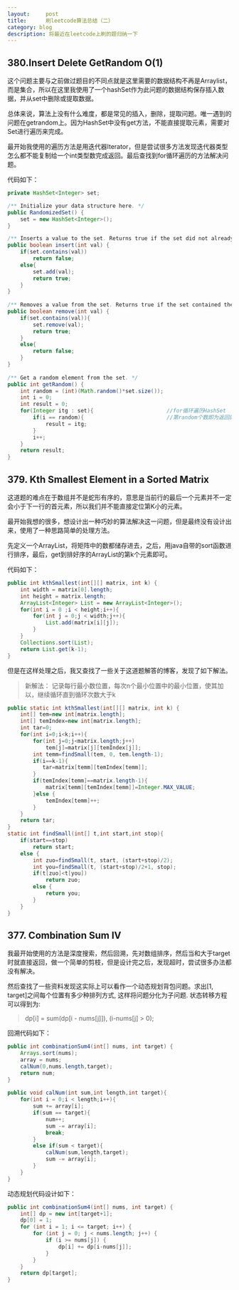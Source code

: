 ```yaml
---
layout:     post
title:      刷leetcode算法总结（二）
category: blog
description: 将最近在leetcode上刷的题归纳一下
---
```


## 380.Insert Delete GetRandom O(1)

这个问题主要与之前做过题目的不同点就是这里需要的数据结构不再是Arraylist，而是集合，所以在这里我使用了一个hashSet作为此问题的数据结构保存插入数据，并从set中删除或提取数据。

总体来说，算法上没有什么难度，都是常见的插入，删除，提取问题。唯一遇到的问题在getrandom上。因为HashSet中没有get方法，不能直接提取元素，需要对Set进行遍历来完成。

最开始我使用的遍历方法是用迭代器Iterator，但是尝试很多方法发现迭代器类型怎么都不能复制给一个int类型数完成返回。最后查找到for循环遍历的方法解决问题。

代码如下：

``` java
private HashSet<Integer> set;

/** Initialize your data structure here. */
public RandomizedSet() {
    set = new HashSet<Integer>();
}

/** Inserts a value to the set. Returns true if the set did not already contain the specified element. */
public boolean insert(int val) {
    if(set.contains(val))
        return false;
    else{
        set.add(val);
        return true;
    }
}
    
/** Removes a value from the set. Returns true if the set contained the specified element. */
public boolean remove(int val) {
    if(set.contains(val)){
        set.remove(val);
        return true;
    }
    else{
        return false;
    }
}
    
/** Get a random element from the set. */
public int getRandom() {
    int random = (int)(Math.random()*set.size());
    int i = 0;
    int result = 0;
    for(Integer itg : set){                       //for循环遍历HashSet
        if(i == random){                          //第random个数即为返回的随机数
        	result = itg;
        }
        i++;
    }
    return result;
}
```

## 379. Kth Smallest Element in a Sorted Matrix

这道题的难点在于数组并不是蛇形有序的，意思是当前行的最后一个元素并不一定会小于下一行的首元素，所以我们并不能直接定位第K小的元素。

最开始我想的很多，想设计出一种巧妙的算法解决这一问题，但是最终没有设计出来，使用了一种思路简单的处理方法。

先定义一个ArrayList，将矩阵中的数都储存进去，之后，用java自带的sort函数进行排序，最后，get到排好序的ArrayList的第k个元素即可。

代码如下：

``` java
public int kthSmallest(int[][] matrix, int k) {
    int width = matrix[0].length;
    int height = matrix.length;
    ArrayList<Integer> List = new ArrayList<Integer>(); 
    for(int i = 0 ;i < height;i++){
        for(int j = 0;j < width;j++){
            List.add(matrix[i][j]);
        }
    }
    Collections.sort(List);
    return List.get(k-1);
}
```

但是在这样处理之后，我又查找了一些关于这道题解答的博客，发现了如下解法。

>新解法：
记录每行最小数位置，每次n个最小位置中的最小位置，使其加以，继续循环直到循环次数大于k

``` java
public static int kthSmallest(int[][] matrix, int k) {  
    int[] tem=new int[matrix.length];  
    int[] temIndex=new int[matrix.length];  
    int tar=0;  
    for(int i=0;i<k;i++){  
        for(int j=0;j<matrix.length;j++)  
            tem[j]=matrix[j][temIndex[j]];  
        int temm=findSmall(tem, 0, tem.length-1);  
        if(i==k-1){  
           tar=matrix[temm][temIndex[temm]];  
        }  
        if(temIndex[temm]==matrix.length-1){  
            matrix[temm][temIndex[temm]]=Integer.MAX_VALUE;  
        }else {  
            temIndex[temm]++;  
        }   
    }  
    return tar;  
}  
static int findSmall(int[] t,int start,int stop){  
    if(start==stop)  
        return start;  
    else {  
        int zuo=findSmall(t, start, (start+stop)/2);  
        int you=findSmall(t, (start+stop)/2+1, stop);  
        if(t[zuo]<t[you])  
            return zuo;  
        else {  
            return you;  
        }  
    }  
}
```

## 377. Combination Sum IV

我最开始使用的方法是深度搜索，然后回溯，先对数组排序，然后当和大于target时就直接返回，做一个简单的剪枝，但是设计完之后，发现超时，尝试很多办法都没有解决。

然后查找了一些资料发现这实际上可以看作一个动态规划背包问题。求出[1, target]之间每个位置有多少种排列方式, 这样将问题分化为子问题. 状态转移方程可以得到为: 

> dp[i] = sum(dp[i - nums[j]]),  (i-nums[j] > 0);

回溯代码如下：

``` java
public int combinationSum4(int[] nums, int target) {
    Arrays.sort(nums);
    array = nums;  
    calNum(0,nums.length,target);
    return num;
}
    
public void calNum(int sum,int length,int target){
    for(int i = 0;i < length;i++){
        sum += array[i];
        if(sum == target){
            num++;
            sum -= array[i];
            break;
        }
        else if(sum < target){
            calNum(sum,length,target);
            sum -= array[i];
        }
    }
}
```

动态规划代码设计如下：

``` java
public int combinationSum4(int[] nums, int target) {
    int[] dp = new int[target+1];
    dp[0] = 1;
    for (int i = 1; i <= target; i++) {
        for (int j = 0; j < nums.length; j++) {
            if (i >= nums[j]) {
                dp[i] += dp[i-nums[j]];
            }
        }
    }
    return dp[target];
}
```

